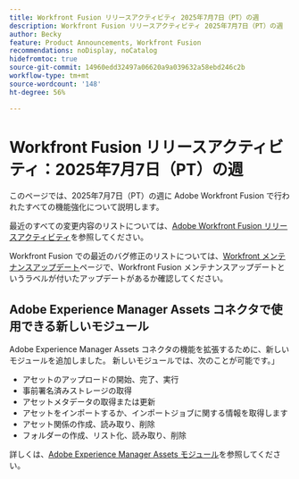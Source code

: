 ```yaml
---
title: Workfront Fusion リリースアクティビティ 2025年7月7日（PT）の週
description: Workfront Fusion リリースアクティビティ 2025年7月7日（PT）の週
author: Becky
feature: Product Announcements, Workfront Fusion
recommendations: noDisplay, noCatalog
hidefromtoc: true
source-git-commit: 14960edd32497a06620a9a039632a58ebd246c2b
workflow-type: tm+mt
source-wordcount: '148'
ht-degree: 56%

---
```


# Workfront Fusion リリースアクティビティ：2025年7月7日（PT）の週

このページでは、2025年7月7日（PT）の週に Adobe Workfront Fusion で行われたすべての機能強化について説明します。

最近のすべての変更内容のリストについては、[Adobe Workfront Fusion リリースアクティビティ](/help/workfront-fusion/fusion-product-releases/fusion-release-activity.md)を参照してください。

Workfront Fusion での最近のバグ修正のリストについては、[Workfront メンテナンスアップデート](https://experienceleague.adobe.com/en/docs/workfront-known-issues/releases/current-updates)ページで、Workfront Fusion メンテナンスアップデートというラベルが付いたアップデートがあるか確認してください。

## Adobe Experience Manager Assets コネクタで使用できる新しいモジュール

Adobe Experience Manager Assets コネクタの機能を拡張するために、新しいモジュールを追加しました。 新しいモジュールでは、次のことが可能です。」

* アセットのアップロードの開始、完了、実行
* 事前署名済みストレージの取得
* アセットメタデータの取得または更新
* アセットをインポートするか、インポートジョブに関する情報を取得します
* アセット関係の作成、読み取り、削除
* フォルダーの作成、リスト化、読み取り、削除

詳しくは、[Adobe Experience Manager Assets モジュール](/help/workfront-fusion/references/apps-and-modules/adobe-connectors/aem-assets-modules.md)を参照してください。
